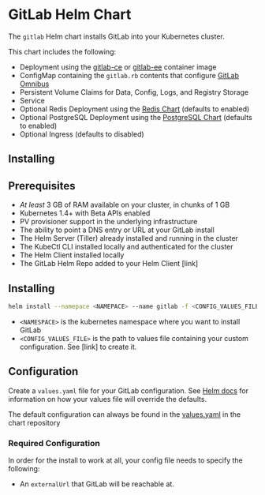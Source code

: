 # GitLab Helm Chart

The `gitlab` Helm chart installs GitLab into your Kubernetes cluster.

This chart includes the following:

- Deployment using the [gitlab-ce](https://hub.docker.com/r/gitlab/gitlab-ce) or [gitlab-ee](https://hub.docker.com/r/gitlab/gitlab-ee) container image
- ConfigMap containing the `gitlab.rb` contents that configure [GitLab Omnibus](https://docs.gitlab.com/omnibus/settings/configuration.html#configuration-options)
- Persistent Volume Claims for Data, Config, Logs, and Registry Storage
- Service
- Optional Redis Deployment using the [Redis Chart](https://github.com/kubernetes/charts/tree/master/stable/redis) (defaults to enabled)
- Optional PostgreSQL Deployment using the [PostgreSQL Chart](https://github.com/kubernetes/charts/tree/master/stable/postgresql) (defaults to enabled)
- Optional Ingress (defaults to disabled)

## Installing

## Prerequisites

- _At least_ 3 GB of RAM available on your cluster, in chunks of 1 GB
- Kubernetes 1.4+ with Beta APIs enabled
- PV provisioner support in the underlying infrastructure
- The ability to point a DNS entry or URL at your GitLab install
- The Helm Server (Tiller) already installed and running in the cluster
- The KubeCtl CLI installed locally and authenticated for the cluster
- The Helm Client installed locally
- The GitLab Helm Repo added to your Helm Client [link]

## Installing

```bash
helm install --namepace <NAMEPACE> --name gitlab -f <CONFIG_VALUES_FILE> gitlab/gitlab
```

- `<NAMESPACE>` is the kubernetes namespace where you want to install GitLab
- `<CONFIG_VALUES_FILE>` is the path to values file containing your custom configuration. See [link] to create it.

## Configuration

Create a `values.yaml` file for your GitLab configuration. See [Helm docs](https://github.com/kubernetes/helm/blob/master/docs/chart_template_guide/values_files.md)
for information on how your values file will override the defaults.

The default configuration can always be found in the [values.yaml](https://gitlab.com/charts/charts.gitlab.io/blob/master/charts/gitlab/values.yaml) in the chart repository

### Required Configuration

In order for the install to work at all, your config file needs to specify the following:

 - An `externalUrl` that GitLab will be reachable at.
